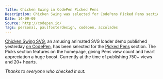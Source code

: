 ```yaml
---
Title: Chicken Swing in CodePen Picked Pens
Description: Chicken Swing was selected for CodePens Picked Pens section.
Date: 14-09-09
Source: http://codepen.io/
Tags: personal, paulfosterdesign, codepen, accolades
---
```

[Chicken Swing SVG](/blog/chicken-swing-svg/), an amusing animated SVG loader demo published yesterday [on CodePen](http://codepen.io/plfstr/pen/sFCbG), has been selected for the [Picked Pens](http://codepen.io/picks/) section. The Picks section features on the homepage, giving Pens view count and heart appreciation a huge boost. Currently at the time of publishing 750+ views and 20+ hearts.

_Thanks to everyone who checked it out._ 